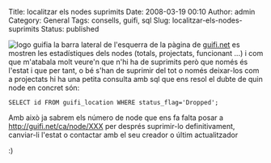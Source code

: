 Title: localitzar els nodes suprimits
Date: 2008-03-19 00:10
Author: admin
Category: General
Tags: consells, guifi, sql
Slug: localitzar-els-nodes-suprimits
Status: published

<img src="http://gil.badall.net/wp-content/uploads/2007/10/logo-guifi.png" data-align="right" alt="logo guifi" />a la barra lateral de l'esquerra de la pàgina de <a href="http://guifi.net" target="_blank" rel="noopener">guifi.net</a> es mostren les estadístiques dels nodes (totals, projectats, funcionant ...) i com que m'atabala molt veure'n que n'hi ha de suprimits però que només és l'estat i que per tant, o bé s'han de suprimir del tot o només deixar-los com a projectats hi ha una petita consulta amb sql que ens resol el dubte de quin node en concret són:

    SELECT id FROM guifi_location WHERE status_flag='Dropped';

Amb això ja sabrem els número de node que ens fa falta posar a http://guifi.net/ca/node/XXX per després suprimir-lo definitivament, canviar-li l'estat o contactar amb el seu creador o últim actualitzador

:)
